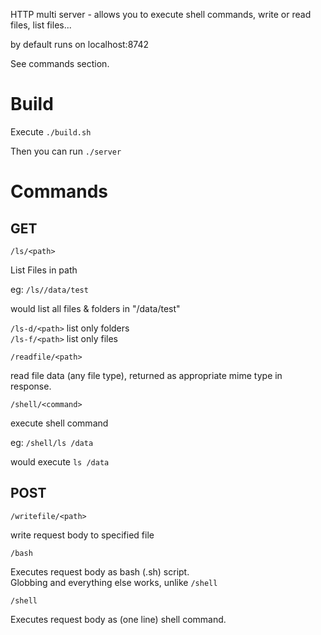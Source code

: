 HTTP multi server - allows you to execute shell commands, write or read files, list files...  

by default runs on localhost:8742  

See commands section.  

# Build

Execute ```./build.sh```

Then you can run ```./server```

# Commands

## GET

```/ls/<path>```

List Files in path

eg: ```/ls//data/test``` 

would list all files & folders in "/data/test"

```/ls-d/<path>```  list only folders  
```/ls-f/<path>``` list only files  

```/readfile/<path>```

read file data (any file type), returned as appropriate mime type in response.

```/shell/<command>```

execute shell command

eg: ```/shell/ls /data``` 

would execute ```ls /data```

## POST

```/writefile/<path>```

write request body to specified file

```/bash```

Executes request body as bash (.sh) script.  
Globbing and everything else works, unlike ```/shell```

```/shell```

Executes request body as (one line) shell command.